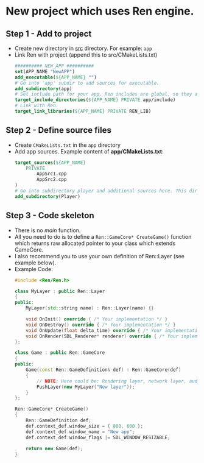 # New project which uses Ren engine.

## Step 1 - Add to project
- Create new directory in [src](../src) directory. For example: `app`
- Link Ren with project (append this to src/CMakeLists.txt)
    ```CMake
    ########## NEW_APP ##########
    set(APP_NAME "NewAPP")
    add_executable(${APP_NAME} "")
    # Go into 'app' subdir to add sources for executable.
    add_subdirectory(app)
    # Set include path for your app. Ren includes are global, so they are not needed.
    target_include_directories(${APP_NAME} PRIVATE app/include)
    # Link with Ren.
    target_link_libraries(${APP_NAME} PRIVATE REN_LIB)
    ```
## Step 2 - Define source files
- Create `CMakeLists.txt` in the `app` directory
- Add app sources. Example content of **app/CMakeLists.txt**:
    ```CMake
    target_sources(${APP_NAME}
        PRIVATE
            AppSrc1.cpp
            AppSrc2.cpp
    )
    # Go into subdirectory player and additional sources here. This directory must contain CMakeLists.txt, which adds them using target_sources.
    add_subdirectory(Player)
    ```
## Step 3 - Code skeleton
- There is no *main* function.
- All you need to do is to define a `Ren::GameCore* CreateGame()` function which returns raw allocated pointer to your class which extends GameCore.
- I also recommend you to use your own definition of Ren::Layer (see example below).
- Example Code:
    ```C++
    #include <Ren/Ren.h>

    class MyLayer : public Ren::Layer
    {
    public:
        MyLayer(std::string name) : Ren::Layer(name) {}

        void OnInit() override { /* Your implementation */ }
        void OnDestroy() override { /* Your implementation */ }
        void OnUpdate(float delta_time) override { /* Your implementation */ }
        void OnRender(SDL_Renderer* renderer) override { /* Your implementation */ }
    };

    class Game : public Ren::GameCore
    {
    public:
        Game(const Ren::GameDefinition& def) : Ren::GameCore(def) 
        {
            // NOTE: Here could be: Rendering layer, network layer, audio layer etc.
            PushLayer(new MyLayer("New layer"));
        }
    };

    Ren::GameCore* CreateGame()
    {
        Ren::GameDefinition def;
        def.context_def.window_size = { 800, 600 };
        def.context_def.window_name = "New app";
        def.context_def.window_flags |= SDL_WINDOW_RESIZABLE;
        
        return new Game(def);
    }
    ```